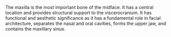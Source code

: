 The maxilla is the most important bone of the midface. It has a central location and provides structural support to the viscerocranium. It has functional and aesthetic significance as it has a fundamental role in facial architecture, separates the nasal and oral cavities, forms the upper jaw, and contains the maxillary sinus.